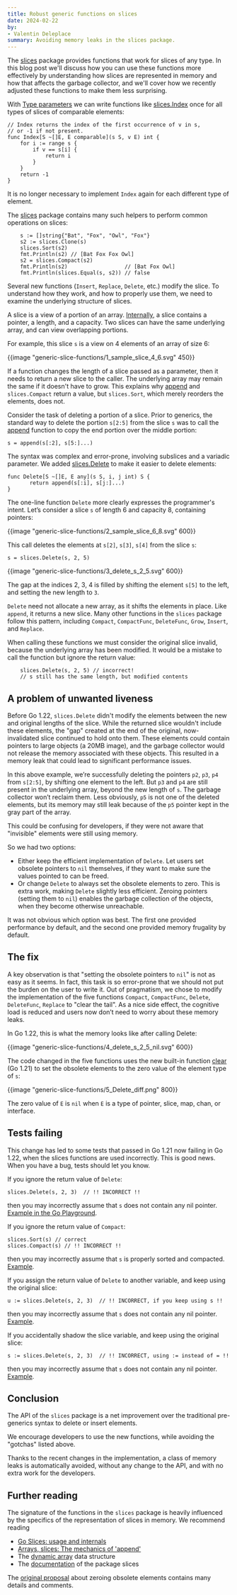 ```yaml
---
title: Robust generic functions on slices
date: 2024-02-22
by:
- Valentin Deleplace
summary: Avoiding memory leaks in the slices package.
---
```


The [slices](/pkg/slices) package provides functions that work for slices of any type.
In this blog post we'll discuss how you can use these functions more effectively by understanding how slices are represented in memory and how that affects the garbage collector, and we'll cover how we recently adjusted these functions to make them less surprising.

With [Type parameters](/blog/deconstructing-type-parameters) we can write functions like [slices.Index](/pkg/slices#Index) once for all types of slices of comparable elements:

```
// Index returns the index of the first occurrence of v in s,
// or -1 if not present.
func Index[S ~[]E, E comparable](s S, v E) int {
	for i := range s {
		if v == s[i] {
			return i
		}
	}
	return -1
}
```

It is no longer necessary to implement `Index` again for each different type of element.

The [slices](/pkg/slices) package contains many such helpers to perform common operations on slices:

```
	s := []string{"Bat", "Fox", "Owl", "Fox"}
	s2 := slices.Clone(s)
	slices.Sort(s2)
	fmt.Println(s2) // [Bat Fox Fox Owl]
	s2 = slices.Compact(s2)
	fmt.Println(s2)                  // [Bat Fox Owl]
	fmt.Println(slices.Equal(s, s2)) // false
```

Several new functions (`Insert`, `Replace`, `Delete`, etc.) modify the slice. To understand how they work, and how to properly use them, we need to examine the underlying structure of slices.

A slice is a view of a portion of an array. [Internally](/blog/slices-intro), a slice contains a pointer, a length, and a capacity. Two slices can have the same underlying array, and can view overlapping portions.

For example, this slice `s` is a view on 4 elements of an array of size 6:

{{image "generic-slice-functions/1_sample_slice_4_6.svg" 450}}

If a function changes the length of a slice passed as a parameter, then it needs to return a new slice to the caller. The underlying array may remain the same if it doesn't have to grow. This explains why [append](/blog/slices) and `slices.Compact` return a value, but `slices.Sort`, which merely reorders the elements, does not.

Consider the task of deleting a portion of a slice. Prior to generics, the standard way to delete the portion `s[2:5]` from the slice `s` was to call the [append](/ref/spec#Appending_and_copying_slices) function to copy the end portion over the middle portion:

```
s = append(s[:2], s[5:]...)
```

The syntax was complex and error-prone, involving subslices and a variadic parameter. We added [slices.Delete](/pkg/slices#Delete) to make it easier to delete elements:

```
func Delete[S ~[]E, E any](s S, i, j int) S {
       return append(s[:i], s[j:]...)
}
```

The one-line function `Delete` more clearly expresses the programmer's intent. Let’s consider a slice `s` of length 6 and capacity 8, containing pointers:

{{image "generic-slice-functions/2_sample_slice_6_8.svg" 600}}

This call deletes the elements at `s[2]`, `s[3]`, `s[4]`  from the slice `s`:

```
s = slices.Delete(s, 2, 5)
```

{{image "generic-slice-functions/3_delete_s_2_5.svg" 600}}

The gap at the indices 2, 3, 4 is filled by shifting the element `s[5]` to the left, and setting the new length to `3`.

`Delete` need not allocate a new array, as it shifts the elements in place. Like `append`, it returns a new slice. Many other functions in the `slices` package follow this pattern, including `Compact`, `CompactFunc`, `DeleteFunc`, `Grow`, `Insert`, and `Replace`.

When calling these functions we must consider the original slice invalid, because the underlying array has been modified. It would be a mistake to call the function but ignore the return value:

```
	slices.Delete(s, 2, 5) // incorrect!
	// s still has the same length, but modified contents
```

## A problem of unwanted liveness

Before Go 1.22, `slices.Delete` didn't modify the elements between the new and original lengths of the slice. While the returned slice wouldn't include these elements, the "gap" created at the end of the original, now-invalidated slice continued to hold onto them. These elements could contain pointers to large objects (a 20MB image), and the garbage collector would not release the memory associated with these objects. This resulted in a memory leak that could lead to significant performance issues.

In this above example, we’re successfully deleting the pointers `p2`, `p3`, `p4` from `s[2:5]`, by shifting one element to the left. But `p3` and `p4` are still present in the underlying array, beyond the new length of `s`. The garbage collector won’t reclaim them. Less obviously, `p5` is not one of the deleted elements, but its memory may still leak because of the `p5` pointer kept in the gray part of the array.

This could be confusing for developers, if they were not aware that "invisible" elements were still using memory.

So we had two options:

* Either keep the efficient implementation of `Delete`. Let users set obsolete pointers to `nil` themselves, if they want to make sure the values pointed to can be freed.
* Or change `Delete` to always set the obsolete elements to zero. This is extra work, making `Delete` slightly less efficient. Zeroing pointers (setting them to `nil`) enables the garbage collection of the objects, when they become otherwise unreachable.

It was not obvious which option was best. The first one provided performance by default, and the second one provided memory frugality by default.

## The fix

A key observation is that "setting the obsolete pointers to `nil`" is not as easy as it seems. In fact, this task is so error-prone that we should not put the burden on the user to write it. Out of pragmatism, we chose to modify the implementation of the five functions `Compact`, `CompactFunc`, `Delete`, `DeleteFunc`, `Replace` to "clear the tail". As a nice side effect, the cognitive load is reduced and users now don’t need to worry about these memory leaks.

In Go 1.22, this is what the memory looks like after calling Delete:

{{image "generic-slice-functions/4_delete_s_2_5_nil.svg" 600}}

The code changed in the five functions uses the new built-in function [clear](/pkg/builtin#clear) (Go 1.21) to set the obsolete elements to the zero value of the element type of `s`:

{{image "generic-slice-functions/5_Delete_diff.png" 800}}

The zero value of `E` is `nil` when `E` is a type of pointer, slice, map, chan, or interface.

## Tests failing

This change has led to some tests that passed in Go 1.21 now failing in Go 1.22, when the slices functions are used incorrectly. This is good news. When you have a bug, tests should let you know.

If you ignore the return value of `Delete`:

```
slices.Delete(s, 2, 3)  // !! INCORRECT !!
```

then you may incorrectly assume that `s` does not contain any nil pointer. [Example in the Go Playground](/play/p/NDHuO8vINHv).

If you ignore the return value of `Compact`:

```
slices.Sort(s) // correct
slices.Compact(s) // !! INCORRECT !!
```

then you may incorrectly assume that `s` is properly sorted and compacted. [Example](/play/p/eFQIekiwlnu).

If you assign the return value of `Delete` to another variable, and keep using the original slice:

```
u := slices.Delete(s, 2, 3)  // !! INCORRECT, if you keep using s !!
```

then you may incorrectly assume that `s` does not contain any nil pointer. [Example](/play/p/rDxWmJpLOVO).

If you accidentally shadow the slice variable, and keep using the original slice:

```
s := slices.Delete(s, 2, 3)  // !! INCORRECT, using := instead of = !!
```

then you may incorrectly assume that `s` does not contain any nil pointer. [Example](/play/p/KSpVpkX8sOi).


## Conclusion

The API of the `slices` package is a net improvement over the traditional pre-generics syntax to delete or insert elements.

We encourage developers to use the new functions, while avoiding the "gotchas" listed above.

Thanks to the recent changes in the implementation, a class of memory leaks is automatically avoided, without any change to the API, and with no extra work for the developers.


## Further reading

The signature of the functions in the `slices` package is heavily influenced by the specifics of the representation of slices in memory. We recommend reading

*   [Go Slices: usage and internals](/blog/slices-intro)
*   [Arrays, slices: The mechanics of 'append'](/blog/slices)
*   The [dynamic array](https://en.wikipedia.org/wiki/Dynamic_array) data structure
*   The [documentation](/pkg/slices) of the package slices

The [original proposal](/issue/63393) about zeroing obsolete elements contains many details and comments.
